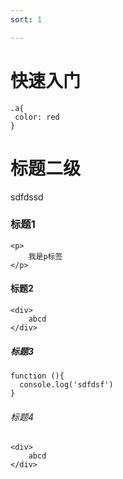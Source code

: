 ```yaml
---
sort: 1 

---
```

# 快速入门
```
.a{
 color: red
}
```
# 标题二级
sdfdssd
### 标题1
```
<p>
	我是p标签
</p>
```
#### 标题2
```
<div>
	abcd
</div>
```
##### 标题3
```
function (){
  console.log('sdfdsf')
}
```
###### 标题4
```
<div>
	abcd
</div>
```